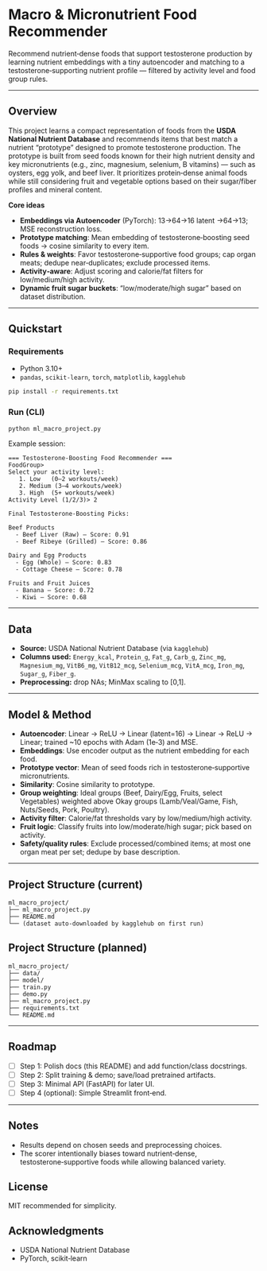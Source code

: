 # Macro & Micronutrient Food Recommender

Recommend nutrient‑dense foods that support testosterone production by learning nutrient embeddings with a tiny autoencoder and matching to a testosterone‑supporting nutrient profile — filtered by activity level and food group rules.

---

## Overview

This project learns a compact representation of foods from the **USDA National Nutrient Database** and recommends items that best match a nutrient “prototype” designed to promote testosterone production. The prototype is built from seed foods known for their high nutrient density and key micronutrients (e.g., zinc, magnesium, selenium, B vitamins) — such as oysters, egg yolk, and beef liver. It prioritizes protein‑dense animal foods while still considering fruit and vegetable options based on their sugar/fiber profiles and mineral content.

**Core ideas**

* **Embeddings via Autoencoder** (PyTorch): 13→64→16 latent →64→13; MSE reconstruction loss.
* **Prototype matching**: Mean embedding of testosterone‑boosting seed foods → cosine similarity to every item.
* **Rules & weights**: Favor testosterone‑supportive food groups; cap organ meats; dedupe near‑duplicates; exclude processed items.
* **Activity‑aware**: Adjust scoring and calorie/fat filters for low/medium/high activity.
* **Dynamic fruit sugar buckets**: “low/moderate/high sugar” based on dataset distribution.

---

## Quickstart

### Requirements

* Python 3.10+
* `pandas`, `scikit-learn`, `torch`, `matplotlib`, `kagglehub`

```bash
pip install -r requirements.txt
```

### Run (CLI)

```bash
python ml_macro_project.py
```

Example session:

```
=== Testosterone‑Boosting Food Recommender ===
FoodGroup>  
Select your activity level:
   1. Low   (0–2 workouts/week)
   2. Medium (3–4 workouts/week)
   3. High  (5+ workouts/week)
Activity Level (1/2/3)> 2

Final Testosterone-Boosting Picks:

Beef Products
  - Beef Liver (Raw) — Score: 0.91
  - Beef Ribeye (Grilled) — Score: 0.86

Dairy and Egg Products
  - Egg (Whole) — Score: 0.83
  - Cottage Cheese — Score: 0.78

Fruits and Fruit Juices
  - Banana — Score: 0.72
  - Kiwi — Score: 0.68
```

---

## Data

* **Source:** USDA National Nutrient Database (via `kagglehub`)
* **Columns used:** `Energy_kcal`, `Protein_g`, `Fat_g`, `Carb_g`, `Zinc_mg`, `Magnesium_mg`, `VitB6_mg`, `VitB12_mcg`, `Selenium_mcg`, `VitA_mcg`, `Iron_mg`, `Sugar_g`, `Fiber_g`.
* **Preprocessing:** drop NAs; MinMax scaling to \[0,1].

---

## Model & Method

* **Autoencoder**: Linear → ReLU → Linear (latent=16) → Linear → ReLU → Linear; trained \~10 epochs with Adam (1e‑3) and MSE.
* **Embeddings**: Use encoder output as the nutrient embedding for each food.
* **Prototype vector**: Mean of seed foods rich in testosterone‑supportive micronutrients.
* **Similarity**: Cosine similarity to prototype.
* **Group weighting**: Ideal groups (Beef, Dairy/Egg, Fruits, select Vegetables) weighted above Okay groups (Lamb/Veal/Game, Fish, Nuts/Seeds, Pork, Poultry).
* **Activity filter**: Calorie/fat thresholds vary by low/medium/high activity.
* **Fruit logic**: Classify fruits into low/moderate/high sugar; pick based on activity.
* **Safety/quality rules**: Exclude processed/combined items; at most one organ meat per set; dedupe by base description.

---

## Project Structure (current)

```
ml_macro_project/
├── ml_macro_project.py
├── README.md
└── (dataset auto‑downloaded by kagglehub on first run)
```

## Project Structure (planned)

```
ml_macro_project/
├── data/
├── model/
├── train.py
├── demo.py
├── ml_macro_project.py
├── requirements.txt
└── README.md
```

---

## Roadmap

* [ ] Step 1: Polish docs (this README) and add function/class docstrings.
* [ ] Step 2: Split training & demo; save/load pretrained artifacts.
* [ ] Step 3: Minimal API (FastAPI) for later UI.
* [ ] Step 4 (optional): Simple Streamlit front‑end.

---

## Notes

* Results depend on chosen seeds and preprocessing choices.
* The scorer intentionally biases toward nutrient‑dense, testosterone‑supportive foods while allowing balanced variety.

## License

MIT recommended for simplicity.

## Acknowledgments

* USDA National Nutrient Database
* PyTorch, scikit‑learn
